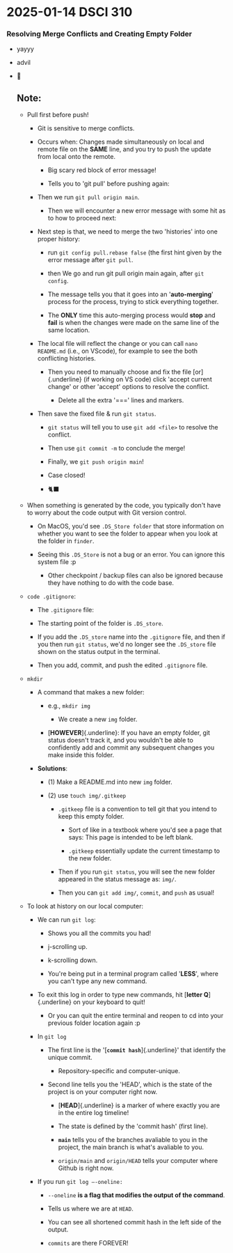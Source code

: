 # 2025-01-14 DSCI 310

### Resolving Merge Conflicts and Creating Empty Folder

-   yayyy

-   advil

-   🥸

    ## Note:

    -   Pull first before push!

        -   Git is sensitive to merge conflicts.

        -   Occurs when: Changes made simultaneously on local and remote file on the **SAME** line, and you try to push the update from local onto the remote.

            -   Big scary red block of error message!

            -   Tells you to 'git pull' before pushing again:

        -   Then we run `git pull origin main`.

            -   Then we will encounter a new error message with some hit as to how to proceed next:

        -   Next step is that, we need to merge the two 'histories' into one proper history:

            -   run `git config pull.rebase false` (the first hint given by the error message after `git pull`.

            -   then We go and run git pull origin main again, after `git config`.

            -   The message tells you that it goes into an '**auto-merging**' process for the process, trying to stick everything together.

            -   The **ONLY** time this auto-merging process would **stop** and **fail** is when the changes were made on the same line of the same location.

        -   The local file will reflect the change or you can call `nano README.md` (i.e., on VScode), for example to see the both conflicting histories.

            -   Then you need to manually choose and fix the file [or]{.underline} (if working on VS code) click 'accept current change' or other 'accept' options to resolve the conflict.

                -   Delete all the extra '===' lines and markers.

        -   Then save the fixed file & run `git status`.

            -   `git status` will tell you to use `git add <file>` to resolve the conflict.

            -   Then use `git commit -m` to conclude the merge!

            -   Finally, we `git push origin main`!

            -   Case closed!

            -   🐈‍⬛

    -   When something is generated by the code, you typically don't have to worry about the code output with Git version control.

        -   On MacOS, you'd see `.DS_Store folder` that store information on whether you want to see the folder to appear when you look at the folder in `finder`.

        -   Seeing this `.DS_Store` is not a bug or an error. You can ignore this system file :p

            -   Other checkpoint / backup files can also be ignored because they have nothing to do with the code base.

    -   `code .gitignore`:

        -   The `.gitignore` file:

        -   The starting point of the folder is `.DS_store`.

        -   If you add the `.DS_store` name into the `.gitignore` file, and then if you then run `git status`, we'd no longer see the `.DS_store` file shown on the status output in the terminal.

        -   Then you add, commit, and push the edited `.gitignore` file.

    -   `mkdir`

        -   A command that makes a new folder:

            -   e.g., `mkdir img`

                -   We create a new `img` folder.

            -   [**HOWEVER**]{.underline}: If you have an empty folder, git status doesn't track it, and you wouldn't be able to confidently add and commit any subsequent changes you make inside this folder.

        -   **Solutions**:

            -   (1) Make a README.md into new `img` folder.

            -   (2) use `touch img/.gitkeep`

                -   `.gitkeep` file is a convention to tell git that you intend to keep this empty folder.

                    -   Sort of like in a textbook where you'd see a page that says: This page is intended to be left blank.

                    -   `.gitkeep` essentially update the current timestamp to the new folder.

                -   Then if you run `git status`, you will see the new folder appeared in the status message as: `img/`.

                -   Then you can `git add img/`, `commit`, and `push` as usual!

    -   To look at history on our local computer:

        -   We can run `git log`:

            -   Shows you all the commits you had!

            -   j-scrolling up.

            -   k-scrolling down.

            -   You're being put in a terminal program called '**LESS**', where you can't type any new command.

        -   To exit this log in order to type new commands, hit [**letter Q**]{.underline} on your keyboard to quit!

            -   Or you can quit the entire terminal and reopen to cd into your previous folder location again :p

        -   In `git log`

            -   The first line is the '[**`commit hash`**]{.underline}' that identify the unique commit.

                -   Repository-specific and computer-unique.

            -   Second line tells you the 'HEAD', which is the state of the project is on your computer right now.

                -   [**HEAD**]{.underline} is a marker of where exactly you are in the entire log timeline!

                -   The state is defined by the 'commit hash' (first line).

                -   **`main`** tells you of the branches avaliable to you in the project, the main branch is what's avaliable to you.

                -   `origin/main` and `origin/HEAD` tells your computer where Github is right now.

        -   If you run `git log –-oneline:`

            -   `--oneline` **is a flag that modifies the output of the command**.

            -   Tells us where we are at `HEAD`.

            -   You can see all shortened commit hash in the left side of the output.

            -   `commits` are there FOREVER!
